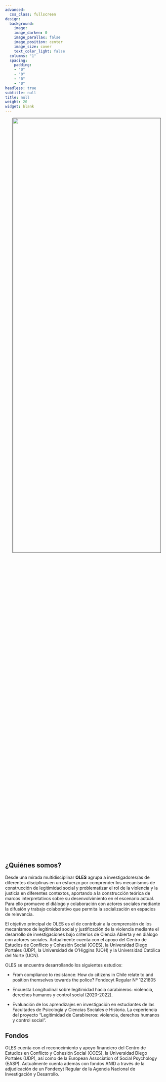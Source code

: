 ```yaml
---
advanced:
  css_class: fullscreen
design:
  background:
    image: 
    image_darken: 0
    image_parallax: false
    image_position: center
    image_size: cover
    text_color_light: false
  columns: "1"
  spacing:
    padding:
    - "0"
    - "0"
    - "0"
    - "0"
headless: true
subtitle: null
title: null
weight: 20
widget: blank
---
```

  <div class="row">
      <ul class="network-icon fullscreen" aria-hidden="true">
      <a title=""   href=""><img width="100%" height="60%" alt=""       src="https://upload.wikimedia.org/wikipedia/commons/9/91/Comercial-oles.gif"></a>
      <p class="count-text "></p>
      </ul>
  </div>

<br>

## ¿Quiénes somos?

Desde una mirada multidisciplinar **OLES** agrupa a investigadores/as de diferentes disciplinas en un esfuerzo por comprender los mecanismos de construcción de legitimidad social y problematizar el rol de la violencia y la justicia en diferentes contextos, aportando a la construcción teórica de marcos interpretativos sobre su desenvolvimiento en el escenario actual. Para ello promueve el diálogo y colaboración con actores sociales mediante la difusión y trabajo colaborativo que permita la socialización en espacios de relevancia.
 
El objetivo principal de OLES es el de contribuir a la comprensión de los mecanismos de legitimidad social y justificación de la violencia mediante el desarrollo de investigaciones bajo criterios de Ciencia Abierta y en diálogo con actores sociales. Actualmente cuenta con el apoyo del Centro de Estudios de Conflicto y Cohesión Social (COES), la Universidad Diego Portales (UDP), la Universidad de O’Higgins (UOH) y la Universidad Católica del Norte (UCN). 

OLES se encuentra desarrollando los siguientes estudios:

- From compliance to resistance: How do citizens in Chile relate to and position themselves towards the police? Fondecyt Regular Nº 1221805

- Encuesta Longitudinal sobre legitimidad hacia carabineros: violencia, derechos humanos y control social (2020-2022). 

- Evaluación de los aprendizajes en investigación en estudiantes de las Facultades de Psicología y Ciencias Sociales e Historia. La experiencia del proyecto “Legitimidad de Carabineros: violencia, derechos humanos y control social”. 

## Fondos

OLES cuenta con el reconocimiento y apoyo financiero del Centro de Estudios en Conflicto y Cohesión Social (COES), la Universidad Diego Portales (UDP), así como de la European Association of Social Psychology (EASP). Actualmente cuenta además con fondos ANID a través de la adjudicación de un Fondecyt Regular de la Agencia Nacional de Investigación y Desarrollo.

